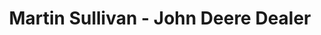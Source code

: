 ---
title: "Martin Sullivan - John Deere Dealer"
url: /galesburg/martin-sullivan-john-deere-dealer/
shop: Landwirtschaftlich
---